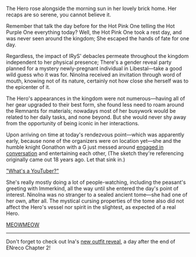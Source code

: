 The Hero rose alongside the morning sun in her lovely brick home. Her recaps are so serene, you cannot believe it.

Remember that talk the day before for the Hot Pink One telling the Hot Purple One everything today? Well, the Hot Pink One took a rest day, and was never seen around the kingdom; She escaped the hands of fate for one day.

Regardless, the impact of IRyS' debacles permeate throughout the kingdom independent to her physical presence; There's a gender reveal party planned for a mystery newly-pregnant individual in Libestal—take a good wild guess who it was for. NinoIna received an invitation through word of mouth, knowing not of its nature, certainly not how close she herself was to the epicenter of it.

The Hero's appearances in the kingdom were not numerous—having all of her gear upgraded to their best form, she found less need to roam around the Remnants for materials; nowadays most of her busywork would be related to her daily tasks, and none beyond. But she would never shy away from the opportunity of being iconic in her interactions.

Upon arriving on time at today's rendezvous point—which was apparently early, because none of the organizers were on location yet—she and the humble knight Gonathon with a G just messed around [engaged in conversation](https://youtu.be/EkwigIYpcdI?t=895s) and entertaining each other, (The sketch they're referencing originally came out 18 years ago. Let that sink in.)

["What's a YouTuber?"](#embed:https://youtu.be/EkwigIYpcdI?t=1382s)

She's really mostly doing a lot of people-watching, including the peasant's greeting with Immerkind, all the way until she entered the day's point of interest. NinoIna was no stranger to a sealed ancient tome—she had one of her own, after all. The mystical cursing properties of the tome also did not affect the Hero's vessel nor spirit in the slightest, as expected of a real Hero.

[MEOWMEOW](#embed:https://youtu.be/EkwigIYpcdI?t=4685s)

---

Don't forget to check out Ina's [new outfit reveal](https://x.com/ninomaeinanis/status/1920677512775884951), a day after the end of ENreco Chapter 2!